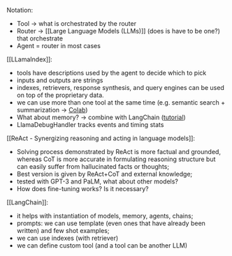 Notation:
- Tool -> what is orchestrated by the router
- Router -> [[Large Language Models (LLMs)]] (does is have to be one?) that orchestrate
- Agent = router in most cases

[[LLamaIndex]]:
- tools have descriptions used by the agent to decide which to pick
- inputs and outputs are strings
- indexes, retrievers, response synthesis, and query engines can be used on top of the proprietary data.
- we can use more than one tool at the same time (e.g. semantic search + summarization -> [Colab](https://colab.research.google.com/drive/1Asq_obABBUxTqUPTGv8yFfCDqhC-ta4u?usp=sharing))
- What about memory? -> combine with LangChain ([tutorial](https://gpt-index.readthedocs.io/en/latest/guides/tutorials/building_a_chatbot.html))
- LlamaDebugHandler tracks events and timing stats

[[ReAct - Synergizing reasoning and acting in language models]]:
- Solving process demonstrated by ReAct is more factual and grounded, whereas CoT is more accurate in formulating reasoning structure but can easily suffer from hallucinated facts or thoughts;
- Best version is given by ReAct+CoT and external knowledge;
- tested with GPT-3 and PaLM, what about other models?
- How does fine-tuning works? Is it necessary?

[[LangChain]]:
- it helps with instantiation of models, memory, agents, chains;
- prompts: we can use template (even ones that have already been written) and few shot examples;
- we can use indexes (with retriever)
- we can define custom tool (and a tool can be another LLM)


